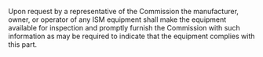 Upon request by a representative of the Commission the manufacturer, owner, or operator of any ISM equipment shall make the equipment available for inspection and promptly furnish the Commission with such information as may be required to indicate that the equipment complies with this part.

